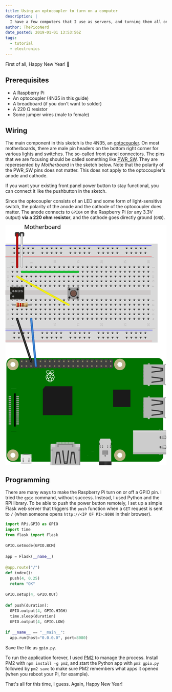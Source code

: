```yaml
---
title: Using an optocoupler to turn on a computer
description: |
  I have a few computers that I use as servers, and turning them all on by hand is a pain. Instead of migrating to the cloud (that costs), I built a small circuit using a Raspberry Pi, an optocoupler, a resistor and a few jumper wires.
author: ThePicoNerd
date_posted: 2019-01-01 13:53:56Z
tags:
  - tutorial
  - electronics
---
```


First of all, Happy New Year! 🎉

## Prerequisites

- A Raspberry Pi
- An optocoupler (4N35 in this guide)
- A breadboard (if you don't want to solder)
- A 220 Ω resistor
- Some jumper wires (male to female)

## Wiring

The main component in this sketch is the 4N35, an [optocoupler](https://en.wikipedia.org/wiki/Opto-isolator). On most motherboards, there are male pin headers on the bottom right corner for various lights and switches. The so-called front panel connectors. The pins that we are focusing should be called something like <abbr title="power switch">PWR_SW</abbr>. They are reperesented by *Motherboard* in the sketch below. Note that the polarity of the PWR_SW pins does not matter. This does not apply to the optocoupler's anode and cathode.

If you want your existing front panel power button to stay functional, you can connect it like the pushbutton in the sketch.

Since the optocoupler consists of an LED and some form of light-sensitive switch, the polarity of the anode and the cathode of the optocoupler does matter. The anode connects to `GPIO4` on the Raspberry Pi (or any 3.3V output) **via a 220 ohm resistor**, and the cathode goes directly ground (`GND`).

![](sketch.svg)

## Programming

There are many ways to make the Raspberry Pi turn on or off a GPIO pin. I tried the `gpio` command, without success. Instead, I used Python and the RPi library. To be able to push the power button remotely, I set up a simple Flask web server that triggers the `push` function when a `GET` request is sent to `/` (when someone opens `http://<IP OF PI>:8080` in their browser).

```python
import RPi.GPIO as GPIO
import time
from flask import Flask

GPIO.setmode(GPIO.BCM)

app = Flask(__name__)

@app.route("/")
def index():
  push(4, 0.25)
  return "OK"

GPIO.setup(4, GPIO.OUT)

def push(duration):
  GPIO.output(4, GPIO.HIGH)
  time.sleep(duration)
  GPIO.output(4, GPIO.LOW)

if __name__ == "__main__":
  app.run(host="0.0.0.0", port=8080)
```

Save the file as `gpio.py`.

To run the application forever, I used [PM2](http://pm2.keymetrics.io/) to manage the process. Install PM2 with `npm install -g pm2`, and start the Python app with  `pm2 gpio.py` followed by `pm2 save` to make sure PM2 remembers what apps it opened (when you reboot your Pi, for example).

That's all for this time, I guess. Again, Happy New Year!